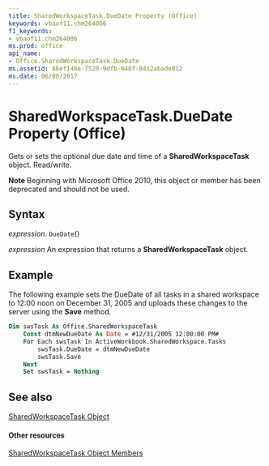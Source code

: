 ```yaml
---
title: SharedWorkspaceTask.DueDate Property (Office)
keywords: vbaof11.chm264006
f1_keywords:
- vbaof11.chm264006
ms.prod: office
api_name:
- Office.SharedWorkspaceTask.DueDate
ms.assetid: 86ef146e-7528-9dfb-646f-8412abade012
ms.date: 06/08/2017
---
```



# SharedWorkspaceTask.DueDate Property (Office)

Gets or sets the optional due date and time of a  **SharedWorkspaceTask** object. Read/write.


 **Note**  Beginning with Microsoft Office 2010, this object or member has been deprecated and should not be used.


## Syntax

 _expression_. `DueDate`()

 _expression_ An expression that returns a **SharedWorkspaceTask** object.


## Example

The following example sets the DueDate of all tasks in a shared workspace to 12:00 noon on December 31, 2005 and uploads these changes to the server using the  **Save** method.


```vb
Dim swsTask As Office.SharedWorkspaceTask 
    Const dtmNewDueDate As Date = #12/31/2005 12:00:00 PM# 
    For Each swsTask In ActiveWorkbook.SharedWorkspace.Tasks 
        swsTask.DueDate = dtmNewDueDate 
        swsTask.Save 
    Next 
    Set swsTask = Nothing
```


## See also


[SharedWorkspaceTask Object](sharedworkspacetask-object-office.md)
#### Other resources


[SharedWorkspaceTask Object Members](sharedworkspacetask-members-office.md)

